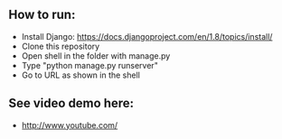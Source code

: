 ## How to run:
* Install Django: https://docs.djangoproject.com/en/1.8/topics/install/
* Clone this repository
* Open shell in the folder with manage.py
* Type "python manage.py runserver"
* Go to URL as shown in the shell

## See video demo here:
* http://www.youtube.com/